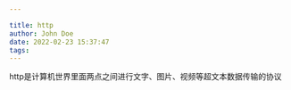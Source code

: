```yaml
---

title: http
author: John Doe
date: 2022-02-23 15:37:47
tags:
---
```


http是计算机世界里面两点之间进行文字、图片、视频等超文本数据传输的协议